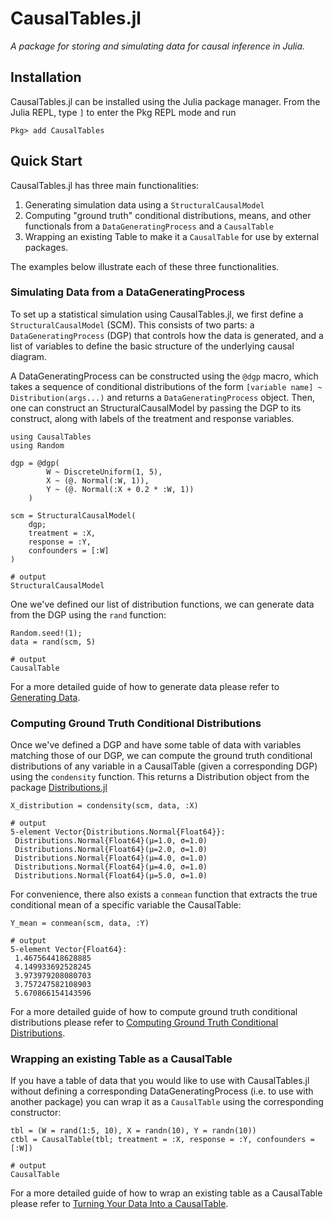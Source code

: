# CausalTables.jl

*A package for storing and simulating data for causal inference in Julia.*

## Installation
CausalTables.jl can be installed using the Julia package manager.
From the Julia REPL, type `]` to enter the Pkg REPL mode and run

```
Pkg> add CausalTables
```

## Quick Start

CausalTables.jl has three main functionalities:

1. Generating simulation data using a `StructuralCausalModel`
2. Computing "ground truth" conditional distributions, means, and other functionals from a `DataGeneratingProcess` and a `CausalTable`
3. Wrapping an existing Table to make it a `CausalTable` for use by external packages.

The examples below illustrate each of these three functionalities.

### Simulating Data from a DataGeneratingProcess

To set up a statistical simulation using CausalTables.jl, we first define a `StructuralCausalModel` (SCM). This consists of two parts: a `DataGeneratingProcess` (DGP) that controls how the data is generated, and a list of variables to define the basic structure of the underlying causal diagram.

A DataGeneratingProcess can be constructed using the `@dgp` macro, which takes a sequence of conditional distributions of the form `[variable name] ~ Distribution(args...)` and returns a `DataGeneratingProcess` object. Then, one can construct an StructuralCausalModel by passing the DGP to its construct, along with labels of the treatment and response variables.

```jldoctest quicktest; output = false, filter = r"(?<=.{21}).*"s
using CausalTables
using Random

dgp = @dgp(
        W ~ DiscreteUniform(1, 5),
        X ~ (@. Normal(:W, 1)),
        Y ~ (@. Normal(:X + 0.2 * :W, 1))
    )

scm = StructuralCausalModel(
    dgp;
    treatment = :X,
    response = :Y,
    confounders = [:W]
)

# output
StructuralCausalModel
```

One we've defined our list of distribution functions, we can generate data from the DGP using the `rand` function:

```jldoctest quicktest; output = false, filter = r"(?<=.{11}).*"s
Random.seed!(1);
data = rand(scm, 5)

# output
CausalTable
```

For a more detailed guide of how to generate data please refer to [Generating Data](man/generating-data.md).

### Computing Ground Truth Conditional Distributions

Once we've defined a DGP and have some table of data with variables matching those of our DGP, we can compute the ground truth conditional distributions of any variable in a CausalTable (given a corresponding DGP) using the `condensity` function. This returns a Distribution object from the package [Distributions.jl](https://juliastats.org/Distributions.jl/stable/)

```jldoctest quicktest
X_distribution = condensity(scm, data, :X)

# output
5-element Vector{Distributions.Normal{Float64}}:
 Distributions.Normal{Float64}(μ=1.0, σ=1.0)
 Distributions.Normal{Float64}(μ=2.0, σ=1.0)
 Distributions.Normal{Float64}(μ=4.0, σ=1.0)
 Distributions.Normal{Float64}(μ=4.0, σ=1.0)
 Distributions.Normal{Float64}(μ=5.0, σ=1.0)
```

For convenience, there also exists a `conmean` function that extracts the true conditional mean of a specific variable the CausalTable:

```jldoctest quicktest
Y_mean = conmean(scm, data, :Y)

# output
5-element Vector{Float64}:
 1.467564418628885
 4.149933692528245
 3.973979208080703
 3.757247582108903
 5.670866154143596
```

For a more detailed guide of how to compute ground truth conditional distributions please refer to [Computing Ground Truth Conditional Distributions](man/ground-truth.md).

### Wrapping an existing Table as a CausalTable

If you have a table of data that you would like to use with CausalTables.jl without defining a corresponding DataGeneratingProcess (i.e. to use with another package) you can wrap it as a `CausalTable` using the corresponding constructor:

```jldoctest quicktest; output = false, filter = r"(?<=.{11}).*"s
tbl = (W = rand(1:5, 10), X = randn(10), Y = randn(10))
ctbl = CausalTable(tbl; treatment = :X, response = :Y, confounders = [:W])

# output
CausalTable
```

For a more detailed guide of how to wrap an existing table as a CausalTable please refer to [Turning Your Data Into a CausalTable](man/formatting.md).





